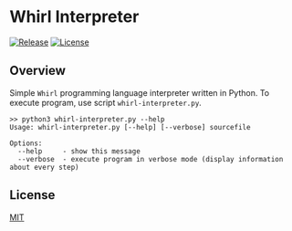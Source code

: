 # Whirl Interpreter

[![Release](https://img.shields.io/github/release/mateuszchudyk/whirl-interpreter.svg?colorB=blue&style=for-the-badge)](https://github.com/mateuszchudyk/whirl-interpreter/releases)
[![License](https://img.shields.io/badge/License-MIT-blue.svg?colorB=blue&style=for-the-badge)](./LICENSE)

## Overview

Simple `Whirl` programming language interpreter written in Python. To execute program, use script `whirl-interpreter.py`.

```
>> python3 whirl-interpreter.py --help
Usage: whirl-interpreter.py [--help] [--verbose] sourcefile

Options:
  --help     - show this message
  --verbose  - execute program in verbose mode (display information about every step)
```

## License

[MIT]

[MIT]: LICENSE
